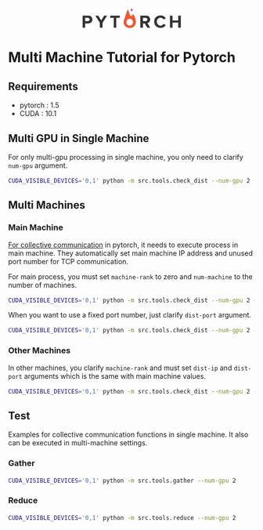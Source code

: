 <p align="center"><img width="40%" src="./img/pytorch.png"></p>

# Multi Machine Tutorial for Pytorch


## Requirements
* pytorch : 1.5
* CUDA : 10.1

## Multi GPU in Single Machine
For only multi-gpu processing in single machine, you only need to clarify `num-gpu` argument.
```bash
CUDA_VISIBLE_DEVICES='0,1' python -m src.tools.check_dist --num-gpu 2
```


## Multi Machines
### Main Machine
[For collective communication](https://tutorials.pytorch.kr/intermediate/dist_tuto.html#collective-communication) in pytorch, it needs to execute process in main machine.
They automatically set main machine IP address and unused port number for TCP communication.

For main process, you must set `machine-rank` to zero and `num-machine` to the number of machines.
```bash
CUDA_VISIBLE_DEVICES='0,1' python -m src.tools.check_dist --num-gpu 2 --num-machine 2 --machine-rank 0
```

When you want to use a fixed port number, just clarify `dist-port` argument.
```bash
CUDA_VISIBLE_DEVICES='0,1' python -m src.tools.check_dist --num-gpu 2 --num-machine 2 --machine-rank 0 --dist-port xxxxx
```

### Other Machines
In other machines, you clarify `machine-rank` and must set `dist-ip` and `dist-port` arguments which is the same with main machine values.

```bash
CUDA_VISIBLE_DEVICES='0,1' python -m src.tools.check_dist --num-gpu 2 --num-machine 2 --machine-rank 1 --dist-ip xxx.xxx.xxx.xxx --dist-port xxxxx
```

## Test
Examples for collective communication functions in single machine.
It also can be executed in multi-machine settings.
### Gather
```bash
CUDA_VISIBLE_DEVICES='0,1' python -m src.tools.gather --num-gpu 2
```

### Reduce
```bash
CUDA_VISIBLE_DEVICES='0,1' python -m src.tools.reduce --num-gpu 2
```
